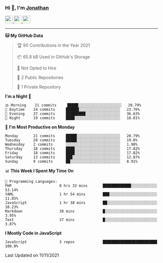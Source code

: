 ### Hi 👋, I'm [Jonathan](https://jonathan-d.ch) 


<p>
  <a href="https://www.twitter.com/redkill2108">
    <img src="https://img.shields.io/badge/twitter-%231DA1F2.svg?&style=for-the-badge&logo=twitter&logoColor=white" height=25>
  </a>
  <a href="https://www.linkedin.com/in/jdebetaz">
    <img src="https://img.shields.io/badge/linkedin-%230077B5.svg?&style=for-the-badge&logo=linkedin&logoColor=white" height=25>
  </a>
  <a href="https://www.instagram.com/jdebetaz/">
    <img src="https://img.shields.io/badge/instagram-%23E4405F.svg?&style=for-the-badge&logo=instagram&logoColor=white" height=25>
  </a>
</p>

-------

<!--START_SECTION:waka-->
**🐱 My GitHub Data** 

> 🏆 90 Contributions in the Year 2021
 > 
> 📦 65.8 kB Used in GitHub's Storage 
 > 
> 🚫 Not Opted to Hire
 > 
> 📜 2 Public Repositories 
 > 
> 🔑 1 Private Repository 
 > 
**I'm a Night 🦉** 

```text
🌞 Morning    21 commits     █████░░░░░░░░░░░░░░░░░░░░   20.79% 
🌆 Daytime    24 commits     ██████░░░░░░░░░░░░░░░░░░░   23.76% 
🌃 Evening    37 commits     █████████░░░░░░░░░░░░░░░░   36.63% 
🌙 Night      19 commits     ████░░░░░░░░░░░░░░░░░░░░░   18.81%

```
📅 **I'm Most Productive on Monday** 

```text
Monday       21 commits     █████░░░░░░░░░░░░░░░░░░░░   20.79% 
Tuesday      20 commits     █████░░░░░░░░░░░░░░░░░░░░   19.8% 
Wednesday    2 commits      ░░░░░░░░░░░░░░░░░░░░░░░░░   1.98% 
Thursday     18 commits     ████░░░░░░░░░░░░░░░░░░░░░   17.82% 
Friday       18 commits     ████░░░░░░░░░░░░░░░░░░░░░   17.82% 
Saturday     13 commits     ███░░░░░░░░░░░░░░░░░░░░░░   12.87% 
Sunday       9 commits      ██░░░░░░░░░░░░░░░░░░░░░░░   8.91%

```


📊 **This Week I Spent My Time On** 

```text
💬 Programming Languages: 
PHP                      8 hrs 33 mins       █████████████░░░░░░░░░░░░   53.14% 
YAML                     1 hr 54 mins        ███░░░░░░░░░░░░░░░░░░░░░░   11.85% 
JavaScript               1 hr 38 mins        ██░░░░░░░░░░░░░░░░░░░░░░░   10.23% 
Markdown                 38 mins             █░░░░░░░░░░░░░░░░░░░░░░░░   3.95% 
Text                     37 mins             █░░░░░░░░░░░░░░░░░░░░░░░░   3.87%

```

**I Mostly Code in JavaScript** 

```text
JavaScript               3 repos             █████████████████████████   100.0%

```



 Last Updated on 11/11/2021
<!--END_SECTION:waka-->
